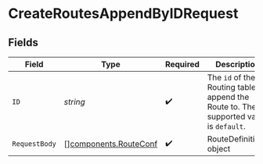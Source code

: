 # CreateRoutesAppendByIDRequest


## Fields

| Field                                                                                                         | Type                                                                                                          | Required                                                                                                      | Description                                                                                                   |
| ------------------------------------------------------------------------------------------------------------- | ------------------------------------------------------------------------------------------------------------- | ------------------------------------------------------------------------------------------------------------- | ------------------------------------------------------------------------------------------------------------- |
| `ID`                                                                                                          | *string*                                                                                                      | :heavy_check_mark:                                                                                            | The <code>id</code> of the Routing table to append the Route to. The supported value is <code>default</code>. |
| `RequestBody`                                                                                                 | [][components.RouteConf](../../models/components/routeconf.md)                                                | :heavy_check_mark:                                                                                            | RouteDefinitions object                                                                                       |